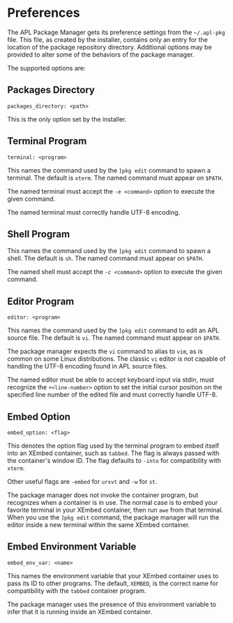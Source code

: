 Preferences
===========

The APL Package Manager gets its preference settings from the `~/.apl-pkg`
file. This file, as created by the installer, contains only an entry for
the location of the package repository directory. Additional options may be
provided to alter some of the behaviors of the package manager.

The supported options are:

Packages Directory
------------------

```
packages_directory: <path>
```

This is the only option set by the installer.

Terminal Program
----------------

```
terminal: <program>
```

This names the command used by the `]pkg edit` command to spawn a terminal.
The default is `xterm`. The named command must appear on `$PATH`.

The named terminal must accept the `-e <command>` option to execute the
given command.

The named terminal must correctly handle UTF-8 encoding.

Shell Program
-------------

This names the command used by the `]pkg edit` command to spawn a shell.
The default is `sh`. The named command must appear on `$PATH`.

The named shell must accept the `-c <command>` option to execute the given
command.

Editor Program
--------------

```
editor: <program>
```

This names the command used by the `]pkg edit` command to edit an APL source
file. The default is `vi`. The named command must appear on `$PATH`.

The package manager expects the `vi` command to alias to `vim`, as is common
on some Linux distributions. The classic `vi` editor is not capable of handling
the UTF-8 encoding found in APL source files.

The named editor must be able to accept keyboard input via stdin, must
recognize the `+<line-number>` option to set the initial cursor position on the
specified line number of the edited file and must correctly handle UTF-8.

Embed Option
------------

```
embed_option: <flag>
```

This denotes the option flag used by the terminal program to embed itself into
an XEmbed container, such as `tabbed`. The flag is always passed with the
container's window ID. The flag defaults to `-into` for compatibility with
`xterm`.

Other useful flags are `-embed` for `urxvt` and `-w` for `st`.

The package manager does not invoke the container program, but recognizes when
a container is in use. The normal case is to embed your favorite terminal in
your XEmbed container, then run `awe` from that terminal. When you use the
`]pkg edit` command, the package manager will run the editor inside a new
terminal within the same XEmbed container.

Embed Environment Variable
--------------------------

```
embed_env_var: <name>
```

This names the environment variable that your XEmbed container uses to pass
its ID to other programs. The default, `XEMBED`, is the correct name for
compatibility with the `tabbed` container program.

The package manager uses the presence of this environment variable to infer
that it is running inside an XEmbed container.
